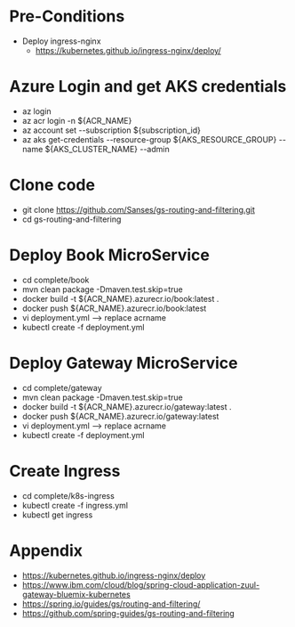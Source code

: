 # Pre-Conditions
- Deploy ingress-nginx
  - https://kubernetes.github.io/ingress-nginx/deploy/

# Azure Login and get AKS credentials
- az login
- az acr login -n ${ACR_NAME}
- az account set --subscription ${subscription_id}
- az aks get-credentials --resource-group ${AKS_RESOURCE_GROUP} --name ${AKS_CLUSTER_NAME} --admin

# Clone code
- git clone https://github.com/Sanses/gs-routing-and-filtering.git
- cd gs-routing-and-filtering

# Deploy Book MicroService
- cd complete/book
- mvn clean package -Dmaven.test.skip=true
- docker build -t ${ACR_NAME}.azurecr.io/book:latest .
- docker push ${ACR_NAME}.azurecr.io/book:latest
- vi deployment.yml --> replace acrname
- kubectl create -f deployment.yml

# Deploy Gateway MicroService
- cd complete/gateway
- mvn clean package -Dmaven.test.skip=true
- docker build -t ${ACR_NAME}.azurecr.io/gateway:latest .
- docker push ${ACR_NAME}.azurecr.io/gateway:latest
- vi deployment.yml --> replace acrname
- kubectl create -f deployment.yml

# Create Ingress
- cd complete/k8s-ingress
- kubectl create -f ingress.yml
- kubectl get ingress

# Appendix
- https://kubernetes.github.io/ingress-nginx/deploy
- https://www.ibm.com/cloud/blog/spring-cloud-application-zuul-gateway-bluemix-kubernetes
- https://spring.io/guides/gs/routing-and-filtering/
- https://github.com/spring-guides/gs-routing-and-filtering
